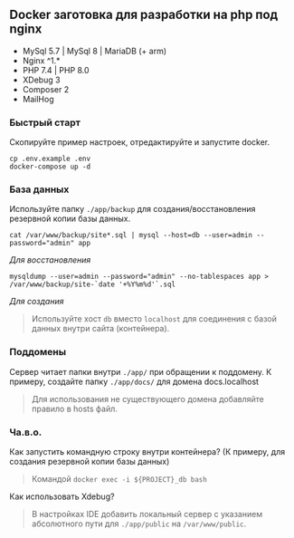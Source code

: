 ## Docker заготовка для разработки на php под nginx 
- MySql 5.7 | MySql 8 | MariaDB (+ arm)
- Nginx ^1.*
- PHP 7.4 | PHP 8.0
- XDebug 3
- Composer 2
- MailHog

### Быстрый старт
Скопируйте пример настроек, отредактируйте и запустите docker.
```
cp .env.example .env
docker-compose up -d
```

### База данных
Используйте папку `./app/backup` для создания/восстановления резервной копии базы данных.  
```
cat /var/www/backup/site*.sql | mysql --host=db --user=admin --password="admin" app
```
_Для восстановления_

```
mysqldump --user=admin --password="admin" --no-tablespaces app > /var/www/backup/site-`date '+%Y%m%d'`.sql
```
_Для создания_

> Используйте хост `db` вместо `localhost` для соединения с базой данных внутри сайта (контейнера).

### Поддомены
Сервер читает папки внутри `./app/` при обращении к поддомену.
К примеру, создайте папку `./app/docs/` для домена docs.localhost
> Для использования не существующего домена добавляйте правило в hosts файл.

### Ча.в.о.

Как запустить командную строку внутри контейнера? (К примеру, для создания резервной копии базы данных)
> Командой `docker exec -i ${PROJECT}_db bash`

Как использовать Xdebug?
> В настройках IDE добавить локальный сервер с указанием абсолютного пути для `./app/public` на `/var/www/public`.

